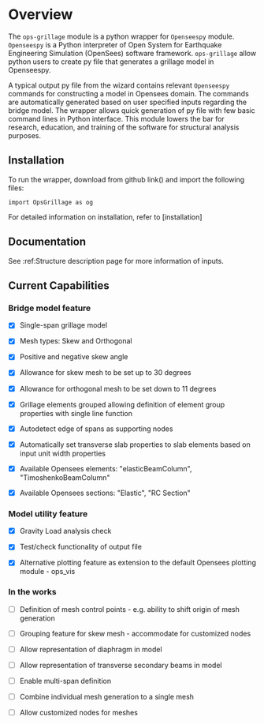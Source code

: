 # Overview

The `ops-grillage` module is a python wrapper for ```Openseespy``` module. ```Openseespy``` 
is a Python interpreter of Open System for Earthquake Engineering Simulation (OpenSees) software framework.
`ops-grillage` allow python users to create py file that generates a grillage model in Openseespy.

A typical output py file from the wizard contains relevant ```Openseespy``` commands for constructing a 
model in Opensees domain. The commands are automatically generated based on user specified inputs 
regarding the bridge model. The wrapper allows quick generation of py file with few basic command lines in Python 
interface. This module lowers the bar for research, education, and training of the software for structural
analysis purposes.

## Installation

To run the wrapper, download from github link() and import the following files:
    
    import OpsGrillage as og
    
For detailed information on installation, refer to [installation]


## Documentation

See :ref:Structure description page for more information of inputs. 

## Current Capabilities

### Bridge model feature
- [x] Single-span grillage model
- [x] Mesh types: Skew and Orthogonal
- [x] Positive and negative skew angle
- [x] Allowance for skew mesh to be set up to 30 degrees
- [x] Allowance for orthogonal mesh to be set down to 11 degrees
- [x] Grillage elements grouped allowing definition of element group properties with single line function 
- [x] Autodetect edge of spans as supporting nodes
- [x] Automatically set transverse slab properties to slab elements based on input unit width properties
- [x] Available Opensees elements: "elasticBeamColumn", "TimoshenkoBeamColumn"
- [x] Available Opensees sections: "Elastic", "RC Section"


### Model utility feature
- [x] Gravity Load analysis check
- [x] Test/check functionality of output file 
- [x] Alternative plotting feature as extension to the default Opensees plotting module - ops_vis


### In the works
- [ ] Definition of mesh control points - e.g. ability to shift origin of mesh generation
- [ ] Grouping feature for skew mesh - accommodate for customized nodes 
- [ ] Allow representation of diaphragm in model
- [ ] Allow representation of transverse secondary beams in model
- [ ] Enable multi-span definition 
- [ ] Combine individual mesh generation to a single mesh 
- [ ] Allow customized nodes for meshes

